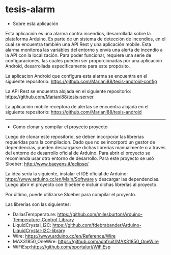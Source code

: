 # tesis-alarm

- Sobre esta aplicación

Esta aplicación es una alarma contra incendios, desarrollada sobre la plataforma Arduino. Es parte de un sistema de detección de incendios, en el cual se encuentra también una API Rest y una aplicación mobile.
Esta alarma monitorea las variables del entorno y envía una alerta de incendio a la API con la localización.
Para poder funcionar, requiere una serie de configuraciones, las cuales pueden ser proporcionadas por una aplicación Android, desarrollada especificamente para este propósito.


La aplicacion Android que configura esta alarma se encuentra en el siguiente repositorio: https://github.com/Mariani88/tesis-android-config

La API Rest se encuentra alojada en el siguiente repositorio: https://github.com/Mariani88/tesis-server

La aplicación mobile receptora de alertas se encuentra alojada en el siguiente repositorio: https://github.com/Mariani88/tesis-android

------------------------------------------------------------------------------------------------------------------------------

- Como clonar y compilar el proyecto proyecto

Luego de clonar este repositorio, se deben incorporar las librerias requeridas para la compilacion. Dado que no se incorporó un gestor de dependencias, pueden descargarse dichas librerías manualmente o a través del entorno de desarrollo oficial de Arduino. 
Para abrir el proyecto se recomienda usar otro entorno de desarrollo. Para este proyecto se usó Sloeber: http://www.baeyens.it/eclipse/

La idea sería la siguiente, instalar el IDE oficial de Arduino: https://www.arduino.cc/en/Main/Software y descargar las dependencias. Luego abrir el proyecto con Sloeber e incluir dichas librerías al proyecto.

Por último, puede utilizarse Sloeber para compilar el proyecto.

Las librerías son las siguientes:

+ DallasTempperature: https://github.com/milesburton/Arduino-Temperature-Control-Library
+ LiquidCrystal_I2C: https://github.com/fdebrabander/Arduino-LiquidCrystal-I2C-library
+ Wire: https://www.arduino.cc/en/Reference/Wire
+ MAX31850_OneWire: https://github.com/adafruit/MAX31850_OneWire
+ WiFiEsp:https://github.com/bportaluri/WiFiEsp




